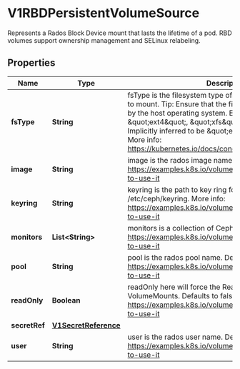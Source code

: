 

# V1RBDPersistentVolumeSource

Represents a Rados Block Device mount that lasts the lifetime of a pod. RBD volumes support ownership management and SELinux relabeling.

## Properties

| Name | Type | Description | Notes |
|------------ | ------------- | ------------- | -------------|
|**fsType** | **String** | fsType is the filesystem type of the volume that you want to mount. Tip: Ensure that the filesystem type is supported by the host operating system. Examples: \&quot;ext4\&quot;, \&quot;xfs\&quot;, \&quot;ntfs\&quot;. Implicitly inferred to be \&quot;ext4\&quot; if unspecified. More info: https://kubernetes.io/docs/concepts/storage/volumes#rbd |  [optional] |
|**image** | **String** | image is the rados image name. More info: https://examples.k8s.io/volumes/rbd/README.md#how-to-use-it |  |
|**keyring** | **String** | keyring is the path to key ring for RBDUser. Default is /etc/ceph/keyring. More info: https://examples.k8s.io/volumes/rbd/README.md#how-to-use-it |  [optional] |
|**monitors** | **List&lt;String&gt;** | monitors is a collection of Ceph monitors. More info: https://examples.k8s.io/volumes/rbd/README.md#how-to-use-it |  |
|**pool** | **String** | pool is the rados pool name. Default is rbd. More info: https://examples.k8s.io/volumes/rbd/README.md#how-to-use-it |  [optional] |
|**readOnly** | **Boolean** | readOnly here will force the ReadOnly setting in VolumeMounts. Defaults to false. More info: https://examples.k8s.io/volumes/rbd/README.md#how-to-use-it |  [optional] |
|**secretRef** | [**V1SecretReference**](V1SecretReference.md) |  |  [optional] |
|**user** | **String** | user is the rados user name. Default is admin. More info: https://examples.k8s.io/volumes/rbd/README.md#how-to-use-it |  [optional] |



